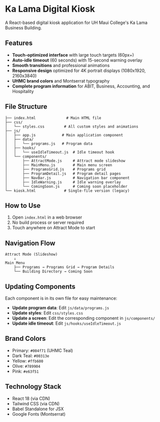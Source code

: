 # Ka Lama Digital Kiosk

A React-based digital kiosk application for UH Maui College's Ka Lama Business Building.

## Features

- **Touch-optimized interface** with large touch targets (60px+)
- **Auto-idle timeout** (60 seconds) with 15-second warning overlay
- **Smooth transitions** and professional animations
- **Responsive design** optimized for 4K portrait displays (1080x1920, 2160x3840)
- **UHMC brand colors** and Montserrat typography
- **Complete program information** for ABIT, Business, Accounting, and Hospitality

## File Structure

```
├── index.html              # Main HTML file
├── css/
│   └── styles.css         # All custom styles and animations
├── js/
│   ├── app.js            # Main application component
│   ├── data/
│   │   └── programs.js   # Program data
│   ├── hooks/
│   │   └── useIdleTimeout.js  # Idle timeout hook
│   └── components/
│       ├── AttractMode.js     # Attract mode slideshow
│       ├── MainMenu.js        # Main menu screen
│       ├── ProgramsGrid.js    # Programs grid
│       ├── ProgramDetail.js   # Program detail pages
│       ├── NavBar.js          # Navigation bar component
│       ├── IdleWarning.js     # Idle warning overlay
│       └── ComingSoon.js      # Coming soon placeholder
└── kiosk.html             # Single-file version (legacy)
```

## How to Use

1. Open `index.html` in a web browser
2. No build process or server required
3. Touch anywhere on Attract Mode to start

## Navigation Flow

```
Attract Mode (Slideshow)
    ↓
Main Menu
    ├── Programs → Programs Grid → Program Details
    └── Building Directory → Coming Soon
```

## Updating Components

Each component is in its own file for easy maintenance:

- **Update program data**: Edit `js/data/programs.js`
- **Update styles**: Edit `css/styles.css`
- **Update a screen**: Edit the corresponding component in `js/components/`
- **Update idle timeout**: Edit `js/hooks/useIdleTimeout.js`

## Brand Colors

- Primary: `#004f71` (UHMC Teal)
- Dark Teal: `#00313e`
- Yellow: `#ffb600`
- Olive: `#789904`
- Pink: `#e63f51`

## Technology Stack

- React 18 (via CDN)
- Tailwind CSS (via CDN)
- Babel Standalone for JSX
- Google Fonts (Montserrat)
